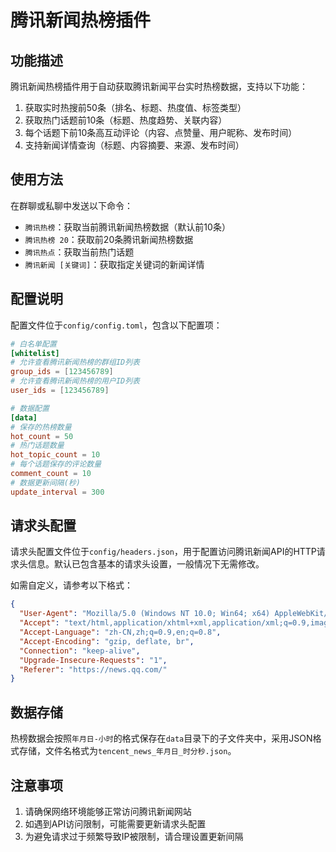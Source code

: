 # 腾讯新闻热榜插件

## 功能描述

腾讯新闻热榜插件用于自动获取腾讯新闻平台实时热榜数据，支持以下功能：

1. 获取实时热搜前50条（排名、标题、热度值、标签类型）
2. 获取热门话题前10条（标题、热度趋势、关联内容）
3. 每个话题下前10条高互动评论（内容、点赞量、用户昵称、发布时间）
4. 支持新闻详情查询（标题、内容摘要、来源、发布时间）

## 使用方法

在群聊或私聊中发送以下命令：

- `腾讯热榜`：获取当前腾讯新闻热榜数据（默认前10条）
- `腾讯热榜 20`：获取前20条腾讯新闻热榜数据
- `腾讯热点`：获取当前热门话题
- `腾讯新闻 [关键词]`：获取指定关键词的新闻详情

## 配置说明

配置文件位于`config/config.toml`，包含以下配置项：

```toml
# 白名单配置
[whitelist]
# 允许查看腾讯新闻热榜的群组ID列表
group_ids = [123456789]
# 允许查看腾讯新闻热榜的用户ID列表
user_ids = [123456789]

# 数据配置
[data]
# 保存的热榜数量
hot_count = 50
# 热门话题数量
hot_topic_count = 10
# 每个话题保存的评论数量
comment_count = 10
# 数据更新间隔(秒)
update_interval = 300
```

## 请求头配置

请求头配置文件位于`config/headers.json`，用于配置访问腾讯新闻API的HTTP请求头信息。默认已包含基本的请求头设置，一般情况下无需修改。

如需自定义，请参考以下格式：

```json
{
  "User-Agent": "Mozilla/5.0 (Windows NT 10.0; Win64; x64) AppleWebKit/537.36 (KHTML, like Gecko) Chrome/122.0.0.0 Safari/537.36",
  "Accept": "text/html,application/xhtml+xml,application/xml;q=0.9,image/webp,*/*;q=0.8",
  "Accept-Language": "zh-CN,zh;q=0.9,en;q=0.8",
  "Accept-Encoding": "gzip, deflate, br",
  "Connection": "keep-alive",
  "Upgrade-Insecure-Requests": "1",
  "Referer": "https://news.qq.com/"
}
```

## 数据存储

热榜数据会按照`年月日-小时`的格式保存在`data`目录下的子文件夹中，采用JSON格式存储，文件名格式为`tencent_news_年月日_时分秒.json`。

## 注意事项

1. 请确保网络环境能够正常访问腾讯新闻网站
2. 如遇到API访问限制，可能需要更新请求头配置
3. 为避免请求过于频繁导致IP被限制，请合理设置更新间隔 
